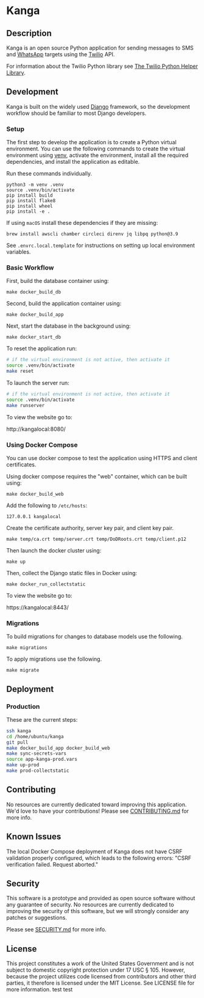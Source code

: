 # Kanga

## Description

Kanga is an open source Python application for sending messages to SMS and [WhatsApp](https://www.whatsapp.com/) targets using the [Twilio](https://www.twilio.com/) API.

For information about the Twilio Python library see [The Twilio Python Helper Library](https://www.twilio.com/docs/libraries/python).

## Development

Kanga is built on the widely used [Django](https://www.djangoproject.com/) framework, so the development workflow should be familiar to most Django developers.

### Setup

The first step to develop the application is to create a Python virtual environment.  You can use the following commands to create the virtual environment using [venv](https://docs.python.org/3/library/venv.html), activate the environment, install all the required dependencies, and install the application as editable.

Run these commands individually.

```shell
python3 -m venv .venv
source .venv/bin/activate
pip install build
pip install flake8
pip install wheel
pip install -e .
```

If using `macOS` install these dependencies if they are missing:

```shell
brew install awscli chamber circleci direnv jq libpq python@3.9
```

See `.envrc.local.template` for instructions on setting up local environment variables.

### Basic Workflow

First, build the database container using:

```shell
make docker_build_db
```

Second, build the application container using:

```shell
make docker_build_app
```

Next, start the database in the background using:

```shell
make docker_start_db
```

To reset the application run:

```sh
# if the virtual environment is not active, then activate it
source .venv/bin/activate
make reset
```

To launch the server run:

```sh
# if the virtual environment is not active, then activate it
source .venv/bin/activate
make runserver
```

To view the website go to:

http://kangalocal:8080/

### Using Docker Compose

You can use docker compose to test the application using HTTPS and client certificates.

Using docker compose requires the "web" container, which can be built using:

```shell
make docker_build_web
```

Add the following to `/etc/hosts`:

```
127.0.0.1 kangalocal
```

Create the certificate authority, server key pair, and client key pair.

```shell
make temp/ca.crt temp/server.crt temp/DoDRoots.crt temp/client.p12
```

Then launch the docker cluster using:

```shell
make up
```

Then, collect the Django static files in Docker using:

```shell
make docker_run_collectstatic
````

To view the website go to:

https://kangalocal:8443/


### Migrations

To build migrations for changes to database models use the following.

```
make migrations
```

To apply migrations use the following.

```
make migrate
```

## Deployment

### Production

These are the current steps:

```sh
ssh kanga
cd /home/ubuntu/kanga
git pull
make docker_build_app docker_build_web
make sync-secrets-vars
source app-kanga-prod.vars
make up-prod
make prod-collectstatic
```

## Contributing

No resources are currently dedicated toward improving this application.  We'd love to have your contributions!  Please see [CONTRIBUTING.md](CONTRIBUTING.md) for more info.

## Known Issues

The local Docker Compose deployment of Kanga does not have CSRF validation properly configured, which leads to the following errors: "CSRF verification failed. Request aborted."

## Security

This software is a prototype and provided as open source software without any guarantee of security.  No resources are currently dedicated to improving the security of this software, but we will strongly consider any patches or suggestions.

Please see [SECURITY.md](SECURITY.md) for more info.

## License

This project constitutes a work of the United States Government and is not subject to domestic copyright protection under 17 USC § 105.  However, because the project utilizes code licensed from contributors and other third parties, it therefore is licensed under the MIT License.  See LICENSE file for more information.
test
test
